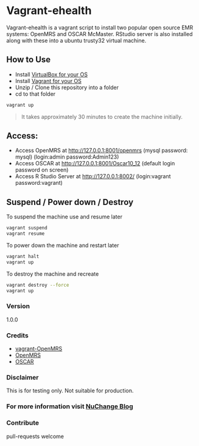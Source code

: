 # Vagrant-ehealth

Vagrant-ehealth is a vagrant script to install two popular open source EMR systems: OpenMRS and OSCAR McMaster. RStudio server is also installed along with these into a ubuntu trusty32 virtual machine.

## How to Use
- Install [VirtualBox for your OS](https://www.virtualbox.org/)
- Install [Vagrant for your OS](https://www.vagrantup.com/)
- Unzip / Clone this repository into a folder 
- cd to that folder

```sh
vagrant up
```

> It takes approximately 30 minutes to create the machine initially.

## Access:
- Access OpenMRS at http://127.0.0.1:8001/openmrs (mysql password: mysql) (login:admin password:Admin123)
- Access OSCAR at http://127.0.0.1:8001/Oscar10_12 (default login password on screen)
- Access R Studio Server at http://127.0.0.1:8002/ (login:vagrant password:vagrant)

## Suspend / Power down / Destroy
To suspend the machine use and resume later
```sh
vagrant suspend
vagrant resume
```
To power down the machine and restart later
```sh
vagrant halt
vagrant up
```
To destroy the machine and recreate
```sh
vagrant destroy --force
vagrant up
```

### Version
1.0.0

### Credits
- [vagrant-OpenMRS](https://github.com/crolfe/vagrant-OpenMRS)
- [OpenMRS](http://openmrs.org/)
- [OSCAR](https://oscar-emr.com/)

### Disclaimer
This is for testing only. Not suitable for production.

### For more information visit [NuChange Blog](http://nuchange.ca)

### Contribute
pull-requests welcome



